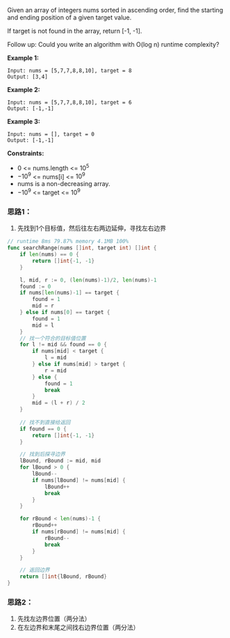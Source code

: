Given an array of integers nums sorted in ascending order, find the starting and ending position of a given target value.

If target is not found in the array, return [-1, -1].

Follow up: Could you write an algorithm with O(log n) runtime complexity?

 

**Example 1:**
```
Input: nums = [5,7,7,8,8,10], target = 8
Output: [3,4]
```
**Example 2:**
```
Input: nums = [5,7,7,8,8,10], target = 6
Output: [-1,-1]
```
**Example 3:**
```
Input: nums = [], target = 0
Output: [-1,-1]
```

**Constraints:**

- 0 <= nums.length <= $10^5$
- $-10^9$ <= nums[i] <= $10^9$
- nums is a non-decreasing array.
- $-10^9$ <= target <= $10^9$

### 思路1：
1. 先找到1个目标值，然后往左右两边延伸，寻找左右边界
```go
// runtime 8ms 79.87% memory 4.1MB 100%
func searchRange(nums []int, target int) []int {
	if len(nums) == 0 {
		return []int{-1, -1}
	}

	l, mid, r := 0, (len(nums)-1)/2, len(nums)-1
	found := 0
	if nums[len(nums)-1] == target {
		found = 1
		mid = r
	} else if nums[0] == target {
		found = 1
		mid = l
    }
    // 找一个符合的目标值位置
	for l != mid && found == 0 {
		if nums[mid] < target {
			l = mid
		} else if nums[mid] > target {
			r = mid
		} else {
			found = 1
			break
		}
		mid = (l + r) / 2
    }
    
    // 找不到直接给返回
	if found == 0 {
		return []int{-1, -1}
	}

    // 找到后探寻边界
	lBound, rBound := mid, mid
	for lBound > 0 {
		lBound--
		if nums[lBound] != nums[mid] {
			lBound++
			break
		}
	}

	for rBound < len(nums)-1 {
		rBound++
		if nums[rBound] != nums[mid] {
			rBound--
			break
		}
	}

    // 返回边界
	return []int{lBound, rBound}
}
```

### 思路2：
1. 先找左边界位置（两分法）
2. 在左边界和末尾之间找右边界位置（两分法）
